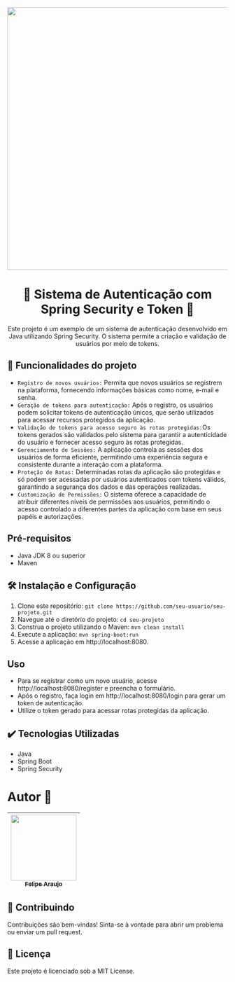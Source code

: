 <div align="center">
<img src="https://github.com/FelipeAraujo32/Authentication-Authorization/assets/136930797/844eb032-4ba9-4f80-a38a-9dd570003e2c" width="600px ">
 
# 🔐 Sistema de Autenticação com Spring Security e Token 🔑

Este projeto é um exemplo de um sistema de autenticação desenvolvido em Java utilizando Spring Security. O sistema permite a criação e validação de usuários por meio de tokens.
</div>

## 🔨 Funcionalidades do projeto
- `Registro de novos usuários:` Permita que novos usuários se registrem na plataforma, fornecendo informações básicas como nome, e-mail e senha.
- `Geração de tokens para autenticação:` Após o registro, os usuários podem solicitar tokens de autenticação únicos, que serão utilizados para acessar recursos protegidos da aplicação.
- `Validação de tokens para acesso seguro às rotas protegidas:`Os tokens gerados são validados pelo sistema para garantir a autenticidade do usuário e fornecer acesso seguro às rotas protegidas.
- `Gerenciamento de Sessões:` A aplicação controla as sessões dos usuários de forma eficiente, permitindo uma experiência segura e consistente durante a interação com a plataforma.
- `Proteção de Rotas:` Determinadas rotas da aplicação são protegidas e só podem ser acessadas por usuários autenticados com tokens válidos, garantindo a segurança dos dados e das operações realizadas.
- `Customização de Permissões:` O sistema oferece a capacidade de atribuir diferentes níveis de permissões aos usuários, permitindo o acesso controlado a diferentes partes da aplicação com base em seus papéis e autorizações.

## Pré-requisitos
- Java JDK 8 ou superior
- Maven

## 🛠️ Instalação e Configuração
1. Clone este repositório:
   ``` git clone https://github.com/seu-usuario/seu-projeto.git ```
2. Navegue até o diretório do projeto:
   ``` cd seu-projeto ```
3. Construa o projeto utilizando o Maven:
   ``` mvn clean install ```
4. Execute a aplicação:
    ``` mvn spring-boot:run  ```
5. Acesse a aplicação em http://localhost:8080.

## Uso
- Para se registrar como um novo usuário, acesse http://localhost:8080/register e preencha o formulário.
- Após o registro, faça login em http://localhost:8080/login para gerar um token de autenticação.
- Utilize o token gerado para acessar rotas protegidas da aplicação.

## ✔️ Tecnologias Utilizadas
- Java
- Spring Boot
- Spring Security

# Autor 👦
| [<img loading="lazy" src="https://avatars.githubusercontent.com/u/136930797?v=4" width=150><br><sub>Felipe Araujo</sub>](https://github.com/FelipeAraujo32)
| :---: |

## 🔸 Contribuindo
Contribuições são bem-vindas! Sinta-se à vontade para abrir um problema ou enviar um pull request.
## 🔸 Licença
Este projeto é licenciado sob a MIT License.
